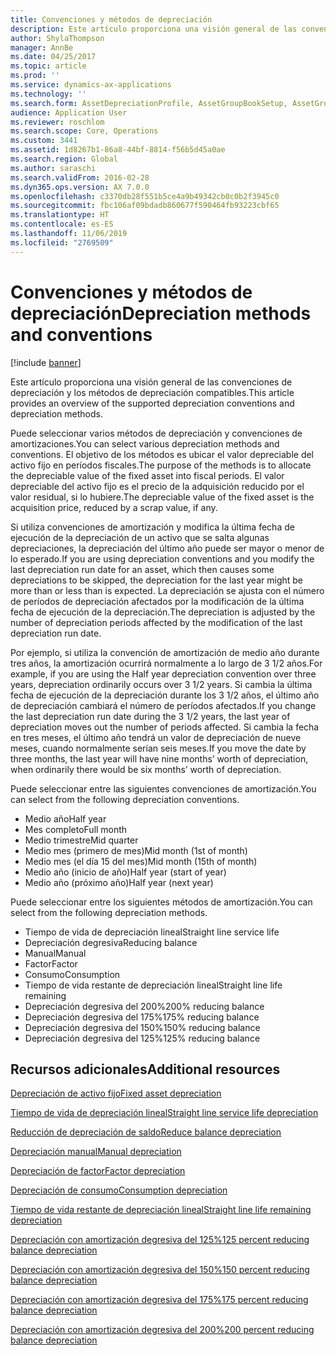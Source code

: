 ```yaml
---
title: Convenciones y métodos de depreciación
description: Este artículo proporciona una visión general de las convenciones de depreciación y los métodos de depreciación que son compatibles con Microsoft Dynamics 365 Finance.
author: ShylaThompson
manager: AnnBe
ms.date: 04/25/2017
ms.topic: article
ms.prod: ''
ms.service: dynamics-ax-applications
ms.technology: ''
ms.search.form: AssetDepreciationProfile, AssetGroupBookSetup, AssetGroupDepBookSetup
audience: Application User
ms.reviewer: roschlom
ms.search.scope: Core, Operations
ms.custom: 3441
ms.assetid: 1d8267b1-86a8-44bf-8814-f56b5d45a0ae
ms.search.region: Global
ms.author: saraschi
ms.search.validFrom: 2016-02-28
ms.dyn365.ops.version: AX 7.0.0
ms.openlocfilehash: c3370db28f551b5ce4a9b49342cb0c0b2f3945c0
ms.sourcegitcommit: fbc106af09bdadb860677f590464fb93223cbf65
ms.translationtype: HT
ms.contentlocale: es-ES
ms.lasthandoff: 11/06/2019
ms.locfileid: "2769509"
---
```

# <a name="depreciation-methods-and-conventions"></a><span data-ttu-id="40ac1-103">Convenciones y métodos de depreciación</span><span class="sxs-lookup"><span data-stu-id="40ac1-103">Depreciation methods and conventions</span></span>

[!include [banner](../includes/banner.md)]

<span data-ttu-id="40ac1-104">Este artículo proporciona una visión general de las convenciones de depreciación y los métodos de depreciación compatibles.</span><span class="sxs-lookup"><span data-stu-id="40ac1-104">This article provides an overview of the supported depreciation conventions and depreciation methods.</span></span>

<span data-ttu-id="40ac1-105">Puede seleccionar varios métodos de depreciación y convenciones de amortizaciones.</span><span class="sxs-lookup"><span data-stu-id="40ac1-105">You can select various depreciation methods and conventions.</span></span> <span data-ttu-id="40ac1-106">El objetivo de los métodos es ubicar el valor depreciable del activo fijo en períodos fiscales.</span><span class="sxs-lookup"><span data-stu-id="40ac1-106">The purpose of the methods is to allocate the depreciable value of the fixed asset into fiscal periods.</span></span> <span data-ttu-id="40ac1-107">El valor depreciable del activo fijo es el precio de la adquisición reducido por el valor residual, si lo hubiere.</span><span class="sxs-lookup"><span data-stu-id="40ac1-107">The depreciable value of the fixed asset is the acquisition price, reduced by a scrap value, if any.</span></span> 

<span data-ttu-id="40ac1-108">Si utiliza convenciones de amortización y modifica la última fecha de ejecución de la depreciación de un activo que se salta algunas depreciaciones, la depreciación del último año puede ser mayor o menor de lo esperado.</span><span class="sxs-lookup"><span data-stu-id="40ac1-108">If you are using depreciation conventions and you modify the last depreciation run date for an asset, which then causes some depreciations to be skipped, the depreciation for the last year might be more than or less than is expected.</span></span> <span data-ttu-id="40ac1-109">La depreciación se ajusta con el número de períodos de depreciación afectados por la modificación de la última fecha de ejecución de la depreciación.</span><span class="sxs-lookup"><span data-stu-id="40ac1-109">The depreciation is adjusted by the number of depreciation periods affected by the modification of the last depreciation run date.</span></span>

<span data-ttu-id="40ac1-110">Por ejemplo, si utiliza la convención de amortización de medio año durante tres años, la amortización ocurrirá normalmente a lo largo de 3 1/2 años.</span><span class="sxs-lookup"><span data-stu-id="40ac1-110">For example, if you are using the Half year depreciation convention over three years, depreciation ordinarily occurs over 3 1/2 years.</span></span> <span data-ttu-id="40ac1-111">Si cambia la última fecha de ejecución de la depreciación durante los 3 1/2 años, el último año de depreciación cambiará el número de períodos afectados.</span><span class="sxs-lookup"><span data-stu-id="40ac1-111">If you change the last depreciation run date during the 3 1/2 years, the last year of depreciation moves out the number of periods affected.</span></span> <span data-ttu-id="40ac1-112">Si cambia la fecha en tres meses, el último año tendrá un valor de depreciación de nueve meses, cuando normalmente serían seis meses.</span><span class="sxs-lookup"><span data-stu-id="40ac1-112">If you move the date by three months, the last year will have nine months’ worth of depreciation, when ordinarily there would be six months’ worth of depreciation.</span></span>

<span data-ttu-id="40ac1-113">Puede seleccionar entre las siguientes convenciones de amortización.</span><span class="sxs-lookup"><span data-stu-id="40ac1-113">You can select from the following depreciation conventions.</span></span>


-   <span data-ttu-id="40ac1-114">Medio año</span><span class="sxs-lookup"><span data-stu-id="40ac1-114">Half year</span></span>
-   <span data-ttu-id="40ac1-115">Mes completo</span><span class="sxs-lookup"><span data-stu-id="40ac1-115">Full month</span></span>
-   <span data-ttu-id="40ac1-116">Medio trimestre</span><span class="sxs-lookup"><span data-stu-id="40ac1-116">Mid quarter</span></span>
-   <span data-ttu-id="40ac1-117">Medio mes (primero de mes)</span><span class="sxs-lookup"><span data-stu-id="40ac1-117">Mid month (1st of month)</span></span>
-   <span data-ttu-id="40ac1-118">Medio mes (el día 15 del mes)</span><span class="sxs-lookup"><span data-stu-id="40ac1-118">Mid month (15th of month)</span></span>
-   <span data-ttu-id="40ac1-119">Medio año (inicio de año)</span><span class="sxs-lookup"><span data-stu-id="40ac1-119">Half year (start of year)</span></span>
-   <span data-ttu-id="40ac1-120">Medio año (próximo año)</span><span class="sxs-lookup"><span data-stu-id="40ac1-120">Half year (next year)</span></span>

<span data-ttu-id="40ac1-121">Puede seleccionar entre los siguientes métodos de amortización.</span><span class="sxs-lookup"><span data-stu-id="40ac1-121">You can select from the following depreciation methods.</span></span>
-   <span data-ttu-id="40ac1-122">Tiempo de vida de depreciación lineal</span><span class="sxs-lookup"><span data-stu-id="40ac1-122">Straight line service life</span></span>
-   <span data-ttu-id="40ac1-123">Depreciación degresiva</span><span class="sxs-lookup"><span data-stu-id="40ac1-123">Reducing balance</span></span>
-   <span data-ttu-id="40ac1-124">Manual</span><span class="sxs-lookup"><span data-stu-id="40ac1-124">Manual</span></span>
-   <span data-ttu-id="40ac1-125">Factor</span><span class="sxs-lookup"><span data-stu-id="40ac1-125">Factor</span></span>
-   <span data-ttu-id="40ac1-126">Consumo</span><span class="sxs-lookup"><span data-stu-id="40ac1-126">Consumption</span></span>
-   <span data-ttu-id="40ac1-127">Tiempo de vida restante de depreciación lineal</span><span class="sxs-lookup"><span data-stu-id="40ac1-127">Straight line life remaining</span></span>
-   <span data-ttu-id="40ac1-128">Depreciación degresiva del 200%</span><span class="sxs-lookup"><span data-stu-id="40ac1-128">200% reducing balance</span></span>
-   <span data-ttu-id="40ac1-129">Depreciación degresiva del 175%</span><span class="sxs-lookup"><span data-stu-id="40ac1-129">175% reducing balance</span></span>
-   <span data-ttu-id="40ac1-130">Depreciación degresiva del 150%</span><span class="sxs-lookup"><span data-stu-id="40ac1-130">150% reducing balance</span></span>
-   <span data-ttu-id="40ac1-131">Depreciación degresiva del 125%</span><span class="sxs-lookup"><span data-stu-id="40ac1-131">125% reducing balance</span></span>





<a name="additional-resources"></a><span data-ttu-id="40ac1-132">Recursos adicionales</span><span class="sxs-lookup"><span data-stu-id="40ac1-132">Additional resources</span></span>
--------

[<span data-ttu-id="40ac1-133">Depreciación de activo fijo</span><span class="sxs-lookup"><span data-stu-id="40ac1-133">Fixed asset depreciation</span></span>](fixed-asset-depreciation.md)

[<span data-ttu-id="40ac1-134">Tiempo de vida de depreciación lineal</span><span class="sxs-lookup"><span data-stu-id="40ac1-134">Straight line service life depreciation</span></span>](Straight-line-service-life-depreciation.md)

[<span data-ttu-id="40ac1-135">Reducción de depreciación de saldo</span><span class="sxs-lookup"><span data-stu-id="40ac1-135">Reduce balance depreciation</span></span>](reduce-balance-depreciation.md)

[<span data-ttu-id="40ac1-136">Depreciación manual</span><span class="sxs-lookup"><span data-stu-id="40ac1-136">Manual depreciation</span></span>](manual-depreciation.md)

[<span data-ttu-id="40ac1-137">Depreciación de factor</span><span class="sxs-lookup"><span data-stu-id="40ac1-137">Factor depreciation</span></span>](factor-depreciation.md)

[<span data-ttu-id="40ac1-138">Depreciación de consumo</span><span class="sxs-lookup"><span data-stu-id="40ac1-138">Consumption depreciation</span></span>](consumption-depreciation.md)

[<span data-ttu-id="40ac1-139">Tiempo de vida restante de depreciación lineal</span><span class="sxs-lookup"><span data-stu-id="40ac1-139">Straight line life remaining depreciation</span></span>](straight-line-life-remaining-depreciation.md)

[<span data-ttu-id="40ac1-140">Depreciación con amortización degresiva del 125%</span><span class="sxs-lookup"><span data-stu-id="40ac1-140">125 percent reducing balance depreciation</span></span>](125-percent-reducing-balance-depreciation.md)

[<span data-ttu-id="40ac1-141">Depreciación con amortización degresiva del 150%</span><span class="sxs-lookup"><span data-stu-id="40ac1-141">150 percent reducing balance depreciation</span></span>](150-percent-reducing-balance-depreciation.md)

[<span data-ttu-id="40ac1-142">Depreciación con amortización degresiva del 175%</span><span class="sxs-lookup"><span data-stu-id="40ac1-142">175 percent reducing balance depreciation</span></span>](175-percent-reducing-balance-depreciation.md)

[<span data-ttu-id="40ac1-143">Depreciación con amortización degresiva del 200%</span><span class="sxs-lookup"><span data-stu-id="40ac1-143">200 percent reducing balance depreciation</span></span>](200-percent-reducing-balance-depreciation.md)



